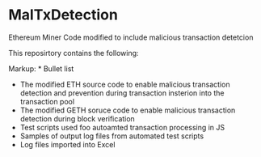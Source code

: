 # MalTxDetection
Ethereum Miner Code modified to include malicious transaction detetcion

This reposirtory contains the following:

Markup: * Bullet list
  * The modified ETH source code to enable malicious transaction detection and prevention during transaction insterion into the transaction pool
  * The modified GETH soruce code to enable malicious transaction detection during block verification 
  * Test scripts used foo autoamted transaction processing in JS
  * Samples of output log files from automated test scripts 
  * Log files imported into Excel

